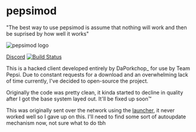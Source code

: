 # pepsimod

"The best way to use pepsimod is assume that nothing will work and then be suprised by how well it works"

![pepsimod logo](https://bytebucket.org/TeamPepsi/pepsimod/raw/4e9f42a870284af48a4813b6dfd74483f5e61e14/src/main/resources/assets/minecraft/textures/gui/pepsimod.png?token=0a0123412d9983b8a7e882b057f7b58fb5e1e8c8)

[Discord](https://discord.gg/DPbMFQe)  [![Build Status](http://jenkins.daporkchop.net/job/pepsimod/badge/icon)](http://jenkins.daporkchop.net/job/pepsimod/)

This is a hacked client developed entirely by DaPorkchop_ for use by Team Pepsi. Due to constant requests for a download and an overwhelming lack of time currently, I've decided to open-source the project.

Originally the code was pretty clean, it kinda started to decline in quality after I got the base system layed out. It'll be fixed up soon™

This was originally sent over the network using the [launcher](https://github.com/Team-Pepsi/pepsimodLauncher), it never worked well so I gave up on this. I'll need to find some sort of autoupdate mechanism now, not sure what to do tbh
